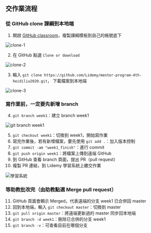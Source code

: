 ## 交作業流程

### 從 GitHub clone 課綱到本地端

1. 開啟 [GitHub classroom](https://classroom.github.com/a/SbDvk2VA)，複製課綱模板到自己的帳號底下

![clone-1](https://i.imgur.com/UBpEFxx.png)

2. 在 GitHub 點選 `Clone or download`

![clone-2](https://i.imgur.com/3S4xeqG.png)

3. 輸入 `git clone https://github.com/Lidemy/mentor-program-4th-heidiliu2020.git`，
下載檔案到本地端

![clone-3](https://i.imgur.com/yLDN87s.png)

### 寫作業前，一定要先新增 branch

4. `git branch week1`：建立 branch week1

![git branch week1](https://i.imgur.com/UDU1YvA.png)

5. `git checkout week1`：切換到 week1，開始寫作業
6. 寫完作業後，若有新增檔案，要先使用 `git add .`：加入版本控制
7. `git commit -am "week1_finish"`：進行 commit
8. `git push origin week1`：將檔案上傳到遠端 GitHub
9. 到 GitHub 查看 branch 頁面，提出 PR（pull request）
10. 複製 PR 連結，到 Lidemy 學習系統上繳交作業

![學習系統](https://i.imgur.com/C52SZIQ.png)

### 等助教批改完（由助教點選 Merge pull request）

11. GitHub 頁面會顯示 Merged，代表遠端的分支 week1 已合併回 master
12. 回到本地端，輸入 `git checkout master`：切換到 master
13. `git pull origin master`：將遠端更新過的 master 同步回本地端
14. `git branch -d week1`：刪除已合併的分支 week1
15. `git branch -v`：可查看目前在哪個分支
